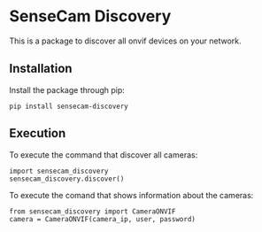 # SenseCam Discovery
This is a package to discover all onvif devices on your network.
## Installation
Install the package through pip:
````
pip install sensecam-discovery
````
## Execution
To execute the command that discover all cameras:
````
import sensecam_discovery
sensecam_discovery.discover()
````
To execute the comand that shows information about the cameras:
````
from sensecam_discovery import CameraONVIF
camera = CameraONVIF(camera_ip, user, password)
````